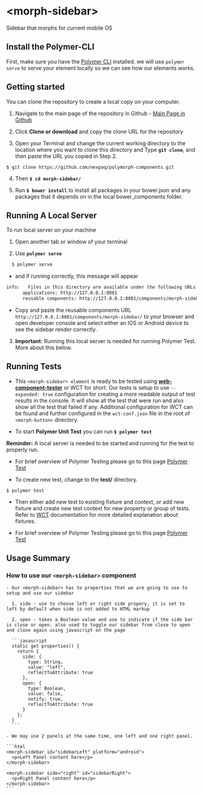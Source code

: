 # \<morph-sidebar\>

  Sidebar that morphs for current mobile OS

## Install the Polymer-CLI

  First, make sure you have the [Polymer CLI](https://www.npmjs.com/package/polymer-cli) installed. we will use `polymer serve` to serve your element locally so we can see how our elements works. 

## Getting started

  You can clone the repository to create a local copy on your computer.

  1. Navigate to the main page of the repository in Github - [Main Page in Github][Main Page]

  2. Click **Clone or download** and copy the clone URL for the repository

  3. Open your Terminal and change the current working directory to the location where you want to clone this directory and Type **`git clone`**, and then paste the URL you copied in Step 2.
  ```
  $ git clone https://github.com/nexpaq/polymorph-components.git
  ```

  4. Then **`$ cd morph-sidebar/`**

  5. Run **`$ bower install`** to install all packages in your bower.json and any packages that it depends on in the local bower_components folder.
  
## Running A Local Server

  To run local server on your machine

  1. Open another tab  or window of your terminal

  2. Use **`polymer serve`** 

  ```bash
    $ polymer serve
  ```

  - and if running correctly, this message will appear

  ```bash
  info:   Files in this directory are available under the following URLs
        applications: http://127.0.0.1:8081
        reusable components: http://127.0.0.1:8081/components/morph-sidebar/
  ```

  - Copy and paste the reusable components URL `http://127.0.0.1:8081/components/morph-sidebar/` to your browser and open developer console and select either an IOS or Android device to see the sidebar render correctly.

  3. **Important:** Running this local server is needed for running Polymer Test. More about this below. 


## Running Tests
  - This `<morph-sidebar> element` is ready to be tested using [**web-component-tester**][WCT] or WCT for short. Our tests is setup to use `--expanded: true` configuration for creating a more readable output of test results in the console. It will show all the test that were run and also show all the test that failed if any. Additional configuration for WCT can be found and further configured in the `wct-conf.json` file in the root of `<morph-button>` directory.

  - To start **Polymer Unit Test** you can run **`$ polymer test`** 

  **Reminder:** A local server is needed to be started and running for the test to properly run. 

  - For brief overview of Polymer Testing please go to this page [Polymer Test][Polymer Test]

  - To create new test, change to the **test/** directory.

  ```
  $ polymer test
  ```

  - Then either add new test to existing fixture and context, or add new fixture and create new test context for new property or group of tests. Refer to [WCT][WCT] documentation for more detailed explanation about fixtures. 

  - For brief overview of Polymer Testing please go to this page [Polymer Test][Polymer Test]

## Usage Summary

  ### How to use our **`<morph-sidebar>`** component

    - Our <morph-sidebar> has to properties that we are going to use to setup and use our sidebar

      1. side - use to choose left or right side propery, it is set to left by default when side is not added to HTML markup

      2. open - takes a Boolean value and use to indicate if the side bar is close or open. also used to toggle our sidebar from close to open and close again using javascript on the page

      ```javascript
      static get properties() {
        return {
          side: {
            type: String,
            value: "left",
            reflectToAttribute: true
          },
          open: {
            type: Boolean,
            value: false,
            notify: true,
            reflectToAttribute: true
          }
        };
      }
      ```

    - We may use 2 panels at the same time, one left and one right panel.

    ```html
    <morph-sidebar id="sidebarLeft" platform="android">
      <p>Left Panel content here</p>
    </morph-sidebar>
    
    <morph-sidebar side="right" id="sidebarRight">
      <p>Right Panel content here</p>
    </morph-sidebar>
    ```







[Main Page]: https://github.com/nexpaq/polymorph-components

[WCT]: https://github.com/Polymer/web-component-tester  

[Polymer Test]: https://www.polymer-project.org/2.0/docs/tools/tests

[Main Page]: https://github.com/nexpaq/polymorph-components
